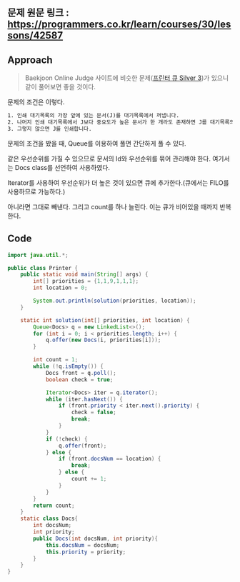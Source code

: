 ## 문제 원문 링크 : https://programmers.co.kr/learn/courses/30/lessons/42587

## Approach

> Baekjoon Online Judge 사이트에 비슷한 문제([프린터 큐 Silver 3](https://www.acmicpc.net/problem/1966))가 있으니 같이 풀어보면 좋을 것이다.

문제의 조건은 이렇다.

```html
1. 인쇄 대기목록의 가장 앞에 있는 문서(J)를 대기목록에서 꺼냅니다.
2. 나머지 인쇄 대기목록에서 J보다 중요도가 높은 문서가 한 개라도 존재하면 J를 대기목록의 가장 마지막에 넣습니다.
3. 그렇지 않으면 J를 인쇄합니다.
```

문제의 조건을 봤을 때, Queue를 이용하여 풀면 간단하게 풀 수 있다.

같은 우선순위를 가질 수 있으므로 문서의 Id와 우선순위를 묶어 관리해야 한다. 여기서는 Docs class를 선언하여 사용하였다.

Iterator를 사용하여 우선순위가 더 높은 것이 있으면 큐에 추가한다.(큐에서는 FILO를 사용하므로 가능하다.)

아니라면 그대로 빼낸다. 그리고 count를 하나 늘린다. 이는 큐가 비어있을 때까지 반복한다.

## Code

```java
import java.util.*;

public class Printer {
    public static void main(String[] args) {
        int[] priorities = {1,1,9,1,1,1};
        int location = 0;

        System.out.println(solution(priorities, location));
    }

    static int solution(int[] priorities, int location) {
        Queue<Docs> q = new LinkedList<>();
        for (int i = 0; i < priorities.length; i++) {
            q.offer(new Docs(i, priorities[i]));
        }

        int count = 1;
        while (!q.isEmpty()) {
            Docs front = q.poll();
            boolean check = true;

            Iterator<Docs> iter = q.iterator();
            while (iter.hasNext()) {
                if (front.priority < iter.next().priority) {
                    check = false;
                    break;
                }
            }
            if (!check) {
                q.offer(front);
            } else {
                if (front.docsNum == location) {
                    break;
                } else {
                    count += 1;
                }
            }
        }
        return count;
    }
    static class Docs{
        int docsNum;
        int priority;
        public Docs(int docsNum, int priority){
            this.docsNum = docsNum;
            this.priority = priority;
        }
    }
}

```

